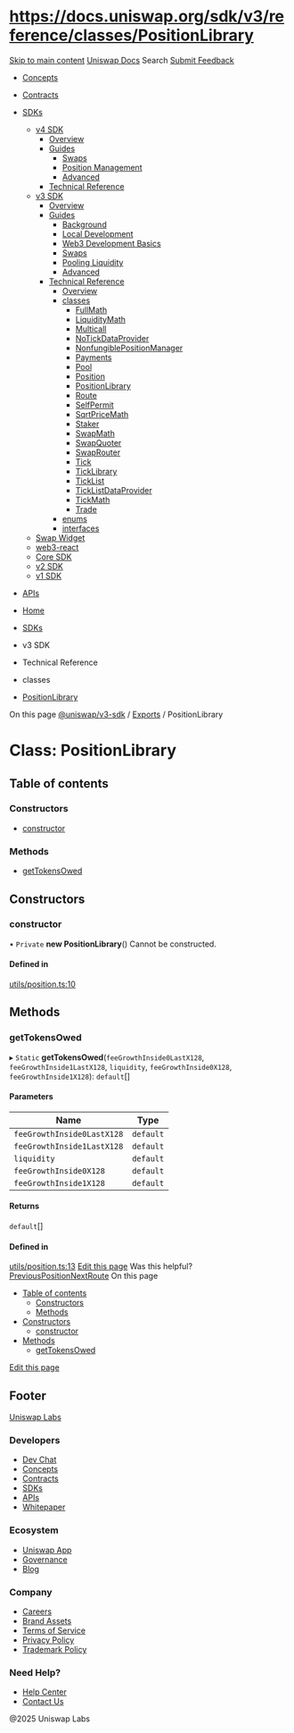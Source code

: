 # https://docs.uniswap.org/sdk/v3/reference/classes/PositionLibrary

[Skip to main content](https://docs.uniswap.org/sdk/v3/reference/classes/PositionLibrary#__docusaurus_skipToContent_fallback)
[Uniswap Docs](https://docs.uniswap.org/)
Search
[Submit Feedback](https://docs.google.com/forms/d/e/1FAIpQLSdjSkZam8KiatL9XACRVxCHjDJjaPGbls77PCXDKFn4JwykXg/viewform)
  * [Concepts](https://docs.uniswap.org/concepts/overview)
  * [Contracts](https://docs.uniswap.org/contracts/v4/overview)
  * [SDKs](https://docs.uniswap.org/sdk/v4/overview)
    * [v4 SDK](https://docs.uniswap.org/sdk/v4/overview)
      * [Overview](https://docs.uniswap.org/sdk/v4/overview)
      * [Guides](https://docs.uniswap.org/sdk/v4/guides/swaps/quoting)
        * [Swaps](https://docs.uniswap.org/sdk/v4/guides/swaps/quoting)
        * [Position Management](https://docs.uniswap.org/sdk/v4/guides/liquidity/position-minting)
        * [Advanced](https://docs.uniswap.org/sdk/v4/guides/advanced/pool-data)
      * [Technical Reference](https://docs.uniswap.org/sdk/v4/reference/overview)
    * [v3 SDK](https://docs.uniswap.org/sdk/v3/overview)
      * [Overview](https://docs.uniswap.org/sdk/v3/overview)
      * [Guides](https://docs.uniswap.org/sdk/v3/guides/background)
        * [Background](https://docs.uniswap.org/sdk/v3/guides/background)
        * [Local Development](https://docs.uniswap.org/sdk/v3/guides/local-development)
        * [Web3 Development Basics](https://docs.uniswap.org/sdk/v3/guides/web3-development-basics)
        * [Swaps](https://docs.uniswap.org/sdk/v3/guides/swaps/quoting)
        * [Pooling Liquidity](https://docs.uniswap.org/sdk/v3/guides/liquidity/position-data)
        * [Advanced](https://docs.uniswap.org/sdk/v3/guides/advanced/introduction)
      * [Technical Reference](https://docs.uniswap.org/sdk/v3/reference/overview)
        * [Overview](https://docs.uniswap.org/sdk/v3/reference/overview)
        * [classes](https://docs.uniswap.org/sdk/v3/reference/classes/FullMath)
          * [FullMath](https://docs.uniswap.org/sdk/v3/reference/classes/FullMath)
          * [LiquidityMath](https://docs.uniswap.org/sdk/v3/reference/classes/LiquidityMath)
          * [Multicall](https://docs.uniswap.org/sdk/v3/reference/classes/Multicall)
          * [NoTickDataProvider](https://docs.uniswap.org/sdk/v3/reference/classes/NoTickDataProvider)
          * [NonfungiblePositionManager](https://docs.uniswap.org/sdk/v3/reference/classes/NonfungiblePositionManager)
          * [Payments](https://docs.uniswap.org/sdk/v3/reference/classes/Payments)
          * [Pool](https://docs.uniswap.org/sdk/v3/reference/classes/Pool)
          * [Position](https://docs.uniswap.org/sdk/v3/reference/classes/Position)
          * [PositionLibrary](https://docs.uniswap.org/sdk/v3/reference/classes/PositionLibrary)
          * [Route](https://docs.uniswap.org/sdk/v3/reference/classes/Route)
          * [SelfPermit](https://docs.uniswap.org/sdk/v3/reference/classes/SelfPermit)
          * [SqrtPriceMath](https://docs.uniswap.org/sdk/v3/reference/classes/SqrtPriceMath)
          * [Staker](https://docs.uniswap.org/sdk/v3/reference/classes/Staker)
          * [SwapMath](https://docs.uniswap.org/sdk/v3/reference/classes/SwapMath)
          * [SwapQuoter](https://docs.uniswap.org/sdk/v3/reference/classes/SwapQuoter)
          * [SwapRouter](https://docs.uniswap.org/sdk/v3/reference/classes/SwapRouter)
          * [Tick](https://docs.uniswap.org/sdk/v3/reference/classes/Tick)
          * [TickLibrary](https://docs.uniswap.org/sdk/v3/reference/classes/TickLibrary)
          * [TickList](https://docs.uniswap.org/sdk/v3/reference/classes/TickList)
          * [TickListDataProvider](https://docs.uniswap.org/sdk/v3/reference/classes/TickListDataProvider)
          * [TickMath](https://docs.uniswap.org/sdk/v3/reference/classes/TickMath)
          * [Trade](https://docs.uniswap.org/sdk/v3/reference/classes/Trade)
        * [enums](https://docs.uniswap.org/sdk/v3/reference/enums/FeeAmount)
        * [interfaces](https://docs.uniswap.org/sdk/v3/reference/interfaces/AllowedPermitArguments)
    * [Swap Widget](https://docs.uniswap.org/sdk/swap-widget/overview)
    * [web3-react](https://docs.uniswap.org/sdk/web3-react/overview)
    * [Core SDK](https://docs.uniswap.org/sdk/core/overview)
    * [v2 SDK](https://docs.uniswap.org/sdk/v2/overview)
    * [v1 SDK](https://docs.uniswap.org/sdk/v1/overview)
  * [APIs](https://docs.uniswap.org/api/subgraph/overview)


  * [Home](https://docs.uniswap.org/)
  * [SDKs](https://docs.uniswap.org/sdk/v4/overview)
  * v3 SDK
  * Technical Reference
  * classes
  * [PositionLibrary](https://docs.uniswap.org/sdk/v3/reference/classes/PositionLibrary)


On this page
[@uniswap/v3-sdk](https://docs.uniswap.org/sdk/v3/reference/README.md) / [Exports](https://docs.uniswap.org/sdk/v3/reference/modules.md) / PositionLibrary
# Class: PositionLibrary
## Table of contents[​](https://docs.uniswap.org/sdk/v3/reference/classes/PositionLibrary#table-of-contents "Direct link to Table of contents")
### Constructors[​](https://docs.uniswap.org/sdk/v3/reference/classes/PositionLibrary#constructors "Direct link to Constructors")
  * [constructor](https://docs.uniswap.org/sdk/v3/reference/classes/PositionLibrary#constructor)


### Methods[​](https://docs.uniswap.org/sdk/v3/reference/classes/PositionLibrary#methods "Direct link to Methods")
  * [getTokensOwed](https://docs.uniswap.org/sdk/v3/reference/classes/PositionLibrary#gettokensowed)


## Constructors[​](https://docs.uniswap.org/sdk/v3/reference/classes/PositionLibrary#constructors-1 "Direct link to Constructors")
### constructor[​](https://docs.uniswap.org/sdk/v3/reference/classes/PositionLibrary#constructor "Direct link to constructor")
• `Private` **new PositionLibrary**()
Cannot be constructed.
#### Defined in[​](https://docs.uniswap.org/sdk/v3/reference/classes/PositionLibrary#defined-in "Direct link to Defined in")
[utils/position.ts:10](https://github.com/Uniswap/v3-sdk/blob/08a7c05/src/utils/position.ts#L10)
## Methods[​](https://docs.uniswap.org/sdk/v3/reference/classes/PositionLibrary#methods-1 "Direct link to Methods")
### getTokensOwed[​](https://docs.uniswap.org/sdk/v3/reference/classes/PositionLibrary#gettokensowed "Direct link to getTokensOwed")
▸ `Static` **getTokensOwed**(`feeGrowthInside0LastX128`, `feeGrowthInside1LastX128`, `liquidity`, `feeGrowthInside0X128`, `feeGrowthInside1X128`): `default`[]
#### Parameters[​](https://docs.uniswap.org/sdk/v3/reference/classes/PositionLibrary#parameters "Direct link to Parameters")
Name| Type  
---|---  
`feeGrowthInside0LastX128`| `default`  
`feeGrowthInside1LastX128`| `default`  
`liquidity`| `default`  
`feeGrowthInside0X128`| `default`  
`feeGrowthInside1X128`| `default`  
#### Returns[​](https://docs.uniswap.org/sdk/v3/reference/classes/PositionLibrary#returns "Direct link to Returns")
`default`[]
#### Defined in[​](https://docs.uniswap.org/sdk/v3/reference/classes/PositionLibrary#defined-in-1 "Direct link to Defined in")
[utils/position.ts:13](https://github.com/Uniswap/v3-sdk/blob/08a7c05/src/utils/position.ts#L13)
[Edit this page](https://github.com/uniswap/uniswap-docs/tree/main/docs/sdk/v3/reference/classes/PositionLibrary.md)
Was this helpful?
[PreviousPosition](https://docs.uniswap.org/sdk/v3/reference/classes/Position)[NextRoute](https://docs.uniswap.org/sdk/v3/reference/classes/Route)
On this page
  * [Table of contents](https://docs.uniswap.org/sdk/v3/reference/classes/PositionLibrary#table-of-contents)
    * [Constructors](https://docs.uniswap.org/sdk/v3/reference/classes/PositionLibrary#constructors)
    * [Methods](https://docs.uniswap.org/sdk/v3/reference/classes/PositionLibrary#methods)
  * [Constructors](https://docs.uniswap.org/sdk/v3/reference/classes/PositionLibrary#constructors-1)
    * [constructor](https://docs.uniswap.org/sdk/v3/reference/classes/PositionLibrary#constructor)
  * [Methods](https://docs.uniswap.org/sdk/v3/reference/classes/PositionLibrary#methods-1)
    * [getTokensOwed](https://docs.uniswap.org/sdk/v3/reference/classes/PositionLibrary#gettokensowed)


[Edit this page](https://github.com/uniswap/uniswap-docs/tree/main/docs/sdk/v3/reference/classes/PositionLibrary.md)
## Footer
[Uniswap Labs](https://docs.uniswap.org/)
### Developers
  * [Dev Chat](https://discord.com/invite/uniswap)
  * [Concepts](https://docs.uniswap.org/concepts/overview)
  * [Contracts](https://docs.uniswap.org/contracts/v4/overview)
  * [SDKs](https://docs.uniswap.org/sdk/v4/overview)
  * [APIs](https://docs.uniswap.org/api/subgraph/overview)
  * [Whitepaper](https://app.uniswap.org/whitepaper-v4.pdf)


### Ecosystem
  * [Uniswap App](https://app.uniswap.org/)
  * [Governance](https://www.uniswapfoundation.org/governance)
  * [Blog](https://blog.uniswap.org/)


### Company
  * [Careers](https://boards.greenhouse.io/uniswaplabs)
  * [Brand Assets](https://github.com/Uniswap/brand-assets/raw/main/Uniswap%20Brand%20Assets.zip)
  * [Terms of Service](https://support.uniswap.org/hc/en-us/articles/30935100859661-Uniswap-Labs-Terms-of-Service)
  * [Privacy Policy](https://support.uniswap.org/hc/en-us/articles/30934457771405-Uniswap-Labs-Privacy-Policy)
  * [Trademark Policy](https://support.uniswap.org/hc/en-us/articles/30934762216973-Uniswap-Labs-Trademark-Guidelines)


### Need Help?
  * [Help Center](https://support.uniswap.org/)
  * [Contact Us](https://support.uniswap.org/hc/en-us/requests/new)


@2025 Uniswap Labs
[](https://github.com/uniswap/uniswap-docs)[](https://twitter.com/Uniswap)[](https://discord.com/invite/uniswap)
